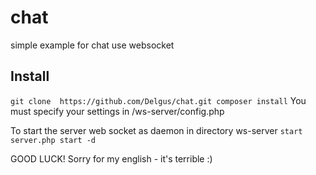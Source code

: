 # chat
simple example for chat use websocket

## Install  
``
git clone  https://github.com/Delgus/chat.git
composer install
``
You must specify your settings in /ws-server/config.php

To start the server web socket as daemon in directory ws-server
``
start server.php start -d
``

GOOD LUCK! Sorry for my english - it's terrible :)
